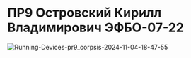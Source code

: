 # ПР9 Островский Кирилл Владимирович ЭФБО-07-22


![Running-Devices-pr9_corpsis-2024-11-04-18-47-55](https://github.com/user-attachments/assets/c7004547-8e86-443d-935b-a395e6942088)
